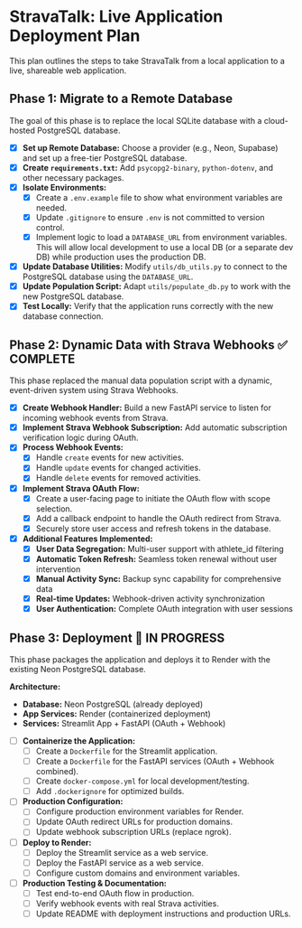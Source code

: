 # StravaTalk: Live Application Deployment Plan

This plan outlines the steps to take StravaTalk from a local application to a live, shareable web application.

## Phase 1: Migrate to a Remote Database

The goal of this phase is to replace the local SQLite database with a cloud-hosted PostgreSQL database.

- [x] **Set up Remote Database:** Choose a provider (e.g., Neon, Supabase) and set up a free-tier PostgreSQL database.
- [x] **Create `requirements.txt`:** Add `psycopg2-binary`, `python-dotenv`, and other necessary packages.
- [x] **Isolate Environments:**
    - [x] Create a `.env.example` file to show what environment variables are needed.
    - [x] Update `.gitignore` to ensure `.env` is not committed to version control.
    - [x] Implement logic to load a `DATABASE_URL` from environment variables. This will allow local development to use a local DB (or a separate dev DB) while production uses the production DB.
- [x] **Update Database Utilities:** Modify `utils/db_utils.py` to connect to the PostgreSQL database using the `DATABASE_URL`.
- [x] **Update Population Script:** Adapt `utils/populate_db.py` to work with the new PostgreSQL database.
- [x] **Test Locally:** Verify that the application runs correctly with the new database connection.

## Phase 2: Dynamic Data with Strava Webhooks ✅ COMPLETE

This phase replaced the manual data population script with a dynamic, event-driven system using Strava Webhooks.

- [x] **Create Webhook Handler:** Build a new FastAPI service to listen for incoming webhook events from Strava.
- [x] **Implement Strava Webhook Subscription:** Add automatic subscription verification logic during OAuth.
- [x] **Process Webhook Events:**
    - [x] Handle `create` events for new activities.
    - [x] Handle `update` events for changed activities.
    - [x] Handle `delete` events for removed activities.
- [x] **Implement Strava OAuth Flow:**
    - [x] Create a user-facing page to initiate the OAuth flow with scope selection.
    - [x] Add a callback endpoint to handle the OAuth redirect from Strava.
    - [x] Securely store user access and refresh tokens in the database.
- [x] **Additional Features Implemented:**
    - [x] **User Data Segregation:** Multi-user support with athlete_id filtering
    - [x] **Automatic Token Refresh:** Seamless token renewal without user intervention
    - [x] **Manual Activity Sync:** Backup sync capability for comprehensive data
    - [x] **Real-time Updates:** Webhook-driven activity synchronization
    - [x] **User Authentication:** Complete OAuth integration with user sessions

## Phase 3: Deployment 🚀 IN PROGRESS

This phase packages the application and deploys it to Render with the existing Neon PostgreSQL database.

**Architecture:** 
- **Database:** Neon PostgreSQL (already deployed)
- **App Services:** Render (containerized deployment)
- **Services:** Streamlit App + FastAPI (OAuth + Webhook)

- [ ] **Containerize the Application:**
    - [ ] Create a `Dockerfile` for the Streamlit application.
    - [ ] Create a `Dockerfile` for the FastAPI services (OAuth + Webhook combined).
    - [ ] Create `docker-compose.yml` for local development/testing.
    - [ ] Add `.dockerignore` for optimized builds.
- [ ] **Production Configuration:**
    - [ ] Configure production environment variables for Render.
    - [ ] Update OAuth redirect URLs for production domains.
    - [ ] Update webhook subscription URLs (replace ngrok).
- [ ] **Deploy to Render:**
    - [ ] Deploy the Streamlit service as a web service.
    - [ ] Deploy the FastAPI service as a web service.
    - [ ] Configure custom domains and environment variables.
- [ ] **Production Testing & Documentation:**
    - [ ] Test end-to-end OAuth flow in production.
    - [ ] Verify webhook events with real Strava activities.
    - [ ] Update README with deployment instructions and production URLs.
